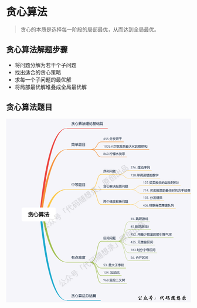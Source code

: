 # 贪心算法

> 贪心的本质是选择每一阶段的局部最优，从而达到全局最优。

## 贪心算法解题步骤
* 将问题分解为若干个子问题
* 找出适合的贪心策略
* 求每一个子问题的最优解
* 将局部最优解堆叠成全局最优解

## 贪心算法题目

![problems](../static/img/greedy/problems.png)
